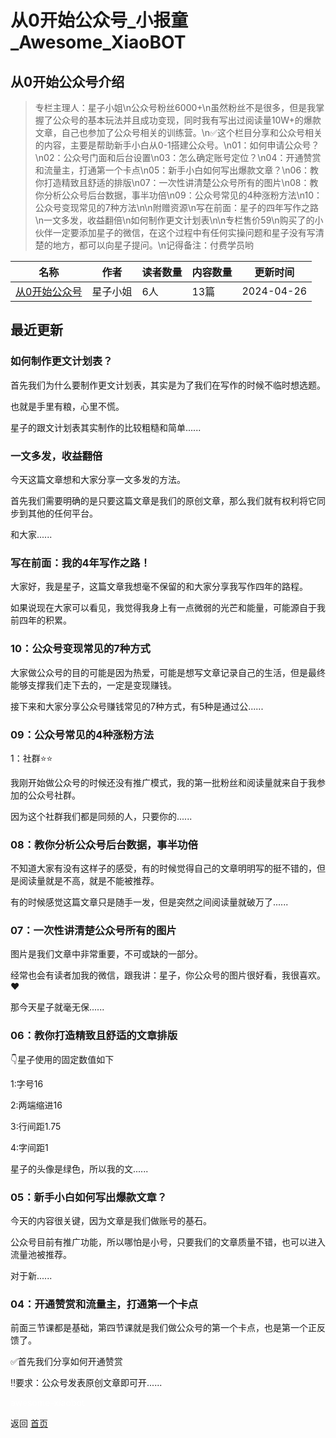 # 从0开始公众号_小报童_Awesome_XiaoBOT

## 从0开始公众号介绍
> 专栏主理人：星子小姐\n公众号粉丝6000+\n虽然粉丝不是很多，但是我掌握了公众号的基本玩法并且成功变现，同时我有写出过阅读量10W+的爆款文章，自己也参加了公众号相关的训练营。\n✅这个栏目分享和公众号相关的内容，主要是帮助新手小白从0-1搭建公众号。\n01：如何申请公众号？\n02：公众号门面和后台设置\n03：怎么确定账号定位？\n04：开通赞赏和流量主，打通第一个卡点\n05：新手小白如何写出爆款文章？\n06：教你打造精致且舒适的排版\n07：一次性讲清楚公众号所有的图片\n08：教你分析公众号后台数据，事半功倍\n09：公众号常见的4种涨粉方法\n10：公众号变现常见的7种方法\n\n附赠资源\n写在前面：星子的四年写作之路\n一文多发，收益翻倍\n如何制作更文计划表\n\n专栏售价59\n购买了的小伙伴一定要添加星子的微信，在这个过程中有任何实操问题和星子没有写清楚的地方，都可以向星子提问。\n记得备注：付费学员哟  
  


|名称|作者|读者数量|内容数量|更新时间|
|---|---|---|---|---|
|[从0开始公众号](https://xiaobot.net/p/xingzi20010?refer=9c3f1c95-a052-465a-9902-f6d75080262a)|星子小姐|6人|13篇|2024-04-26|

## 最近更新
### 如何制作更文计划表？

首先我们为什么要制作更文计划表，其实是为了我们在写作的时候不临时想选题。

也就是手里有粮，心里不慌。

星子的跟文计划表其实制作的比较粗糙和简单......

### 一文多发，收益翻倍

今天这篇文章想和大家分享一文多发的方法。

首先我们需要明确的是只要这篇文章是我们的原创文章，那么我们就有权利将它同步到其他的任何平台。

和大家......

### 写在前面：我的4年写作之路！

大家好，我是星子，这篇文章我想毫不保留的和大家分享我写作四年的路程。

如果说现在大家可以看见，我觉得我身上有一点微弱的光芒和能量，可能源自于我前四年的积累。

### 10：公众号变现常见的7种方式

大家做公众号的目的可能是因为热爱，可能是想写文章记录自己的生活，但是最终能够支撑我们走下去的，一定是变现赚钱。

接下来和大家分享公众号赚钱常见的7种方式，有5种是通过公......

### 09：公众号常见的4种涨粉方法

1：社群⭐⭐

我刚开始做公众号的时候还没有推广模式，我的第一批粉丝和阅读量就来自于我参加的公众号社群。

因为这个社群我们都是同频的人，只要你的......

### 08：教你分析公众号后台数据，事半功倍

不知道大家有没有这样子的感受，有的时候觉得自己的文章明明写的挺不错的，但是阅读量就是不高，就是不能被推荐。

有的时候感觉这篇文章只是随手一发，但是突然之间阅读量就破万了......

### 07：一次性讲清楚公众号所有的图片

图片是我们文章中非常重要，不可或缺的一部分。

经常也会有读者加我的微信，跟我讲：星子，你公众号的图片很好看，我很喜欢。❤️

那今天星子就毫无保......

### 06：教你打造精致且舒适的文章排版

👇星子使用的固定数值如下

1:字号16

2:两端缩进16

3:行间距1.75

4:字间距1

星子的头像是绿色，所以我的文......

### 05：新手小白如何写出爆款文章？

今天的内容很关键，因为文章是我们做账号的基石。

公众号目前有推广功能，所以哪怕是小号，只要我们的文章质量不错，也可以进入流量池被推荐。

对于新......

### 04：开通赞赏和流量主，打通第一个卡点

前面三节课都是基础，第四节课就是我们做公众号的第一个卡点，也是第一个正反馈了。

✅首先我们分享如何开通赞赏

‼️要求：公众号发表原创文章即可开......


<a href="https://github.com/Reno9527/awesome-xiaobot" style="color: white; text-decoration: none;">awesome-xiaobot</a>

返回 [首页](../README.md)
